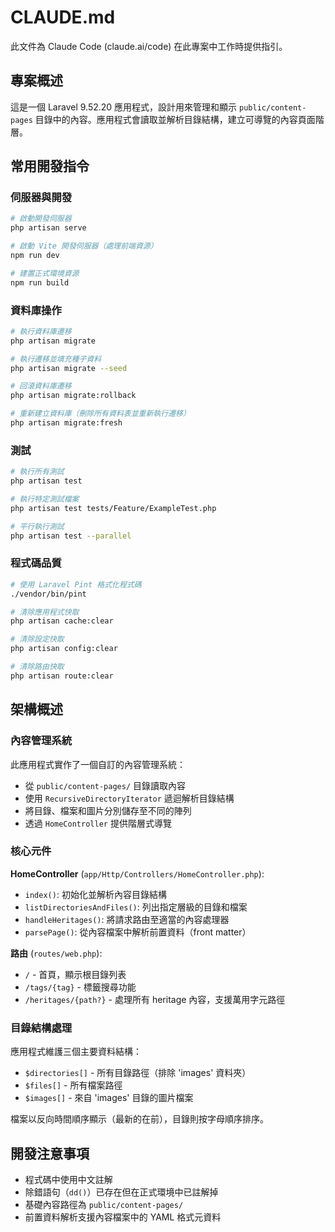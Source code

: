 # CLAUDE.md

此文件為 Claude Code (claude.ai/code) 在此專案中工作時提供指引。

## 專案概述

這是一個 Laravel 9.52.20 應用程式，設計用來管理和顯示 `public/content-pages` 目錄中的內容。應用程式會讀取並解析目錄結構，建立可導覽的內容頁面階層。

## 常用開發指令

### 伺服器與開發
```bash
# 啟動開發伺服器
php artisan serve

# 啟動 Vite 開發伺服器（處理前端資源）
npm run dev

# 建置正式環境資源
npm run build
```

### 資料庫操作
```bash
# 執行資料庫遷移
php artisan migrate

# 執行遷移並填充種子資料
php artisan migrate --seed

# 回滾資料庫遷移
php artisan migrate:rollback

# 重新建立資料庫（刪除所有資料表並重新執行遷移）
php artisan migrate:fresh
```

### 測試
```bash
# 執行所有測試
php artisan test

# 執行特定測試檔案
php artisan test tests/Feature/ExampleTest.php

# 平行執行測試
php artisan test --parallel
```

### 程式碼品質
```bash
# 使用 Laravel Pint 格式化程式碼
./vendor/bin/pint

# 清除應用程式快取
php artisan cache:clear

# 清除設定快取
php artisan config:clear

# 清除路由快取
php artisan route:clear
```

## 架構概述

### 內容管理系統
此應用程式實作了一個自訂的內容管理系統：
- 從 `public/content-pages/` 目錄讀取內容
- 使用 `RecursiveDirectoryIterator` 遞迴解析目錄結構
- 將目錄、檔案和圖片分別儲存至不同的陣列
- 透過 `HomeController` 提供階層式導覽

### 核心元件

**HomeController** (`app/Http/Controllers/HomeController.php`):
- `index()`: 初始化並解析內容目錄結構
- `listDirectoriesAndFiles()`: 列出指定層級的目錄和檔案
- `handleHeritages()`: 將請求路由至適當的內容處理器
- `parsePage()`: 從內容檔案中解析前置資料（front matter）

**路由** (`routes/web.php`):
- `/` - 首頁，顯示根目錄列表
- `/tags/{tag}` - 標籤搜尋功能
- `/heritages/{path?}` - 處理所有 heritage 內容，支援萬用字元路徑

### 目錄結構處理
應用程式維護三個主要資料結構：
- `$directories[]` - 所有目錄路徑（排除 'images' 資料夾）
- `$files[]` - 所有檔案路徑
- `$images[]` - 來自 'images' 目錄的圖片檔案

檔案以反向時間順序顯示（最新的在前），目錄則按字母順序排序。

## 開發注意事項

- 程式碼中使用中文註解
- 除錯語句（`dd()`）已存在但在正式環境中已註解掉
- 基礎內容路徑為 `public/content-pages/`
- 前置資料解析支援內容檔案中的 YAML 格式元資料